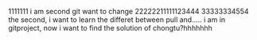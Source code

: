 1111111
i am second git want to change
22222211111123444
33333334554
the second, i want to learn the differet between pull and.....
i am in gitproject, now i want to find the solution of chongtu?hhhhhhh
